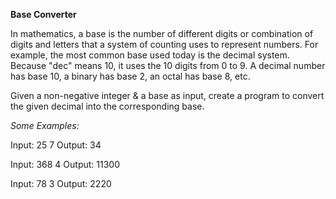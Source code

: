 **Base Converter**

In mathematics, a base is the number of different digits or combination of digits and letters that a system of counting uses to represent numbers. 
For example, the most common base used today is the decimal system. Because "dec" means 10, it uses the 10 digits from 0 to 9.
A decimal number has base 10, a binary has base 2, an octal has base 8, etc.

Given a non-negative integer & a base as input, create a program to convert the given decimal into the corresponding base.

_Some Examples:_

Input: 25 7
Output: 34

Input: 368 4
Output: 11300

Input: 78 3
Output: 2220